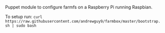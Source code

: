 Puppet module to configure farmfs on a Raspberry Pi running Raspbian.

To setup run: `curl https://raw.githubusercontent.com/andrewguy9/farmbox/master/bootstrap.sh | sudo bash`
